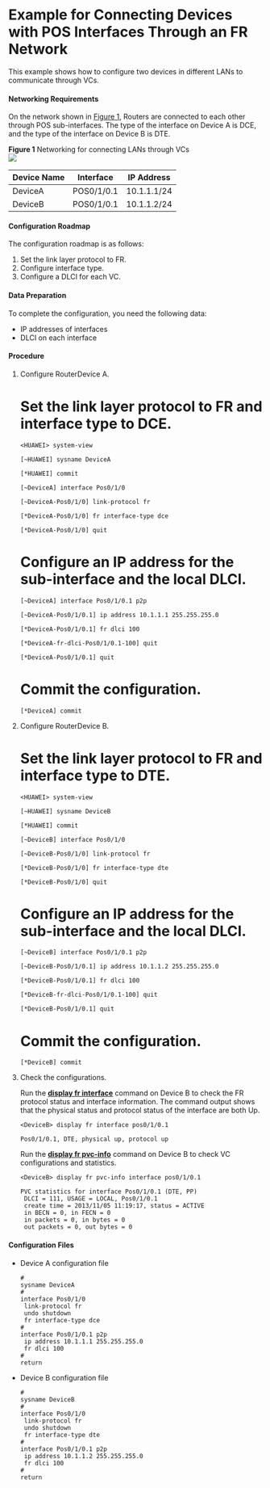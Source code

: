 Example for Connecting Devices with POS Interfaces Through an FR Network
========================================================================

This example shows how to configure two devices in different LANs to communicate through VCs.

#### Networking Requirements

On the network shown in [Figure 1](#EN-US_TASK_0172364035__en-us_task_0172364119_fig_dc_vrp_fr_cfg_001001), Routers are connected to each other through POS sub-interfaces. The type of the interface on Device A is DCE, and the type of the interface on Device B is DTE.

**Figure 1** Networking for connecting LANs through VCs  
![](images/fig_dc_vrp_fr_cfg_001001.png)  

| Device Name | Interface | IP Address |
| --- | --- | --- |
| DeviceA | POS0/1/0.1 | 10.1.1.1/24 |
| DeviceB | POS0/1/0.1 | 10.1.1.2/24 |



#### Configuration Roadmap

The configuration roadmap is as follows:

1. Set the link layer protocol to FR.
2. Configure interface type.
3. Configure a DLCI for each VC.

#### Data Preparation

To complete the configuration, you need the following data:

* IP addresses of interfaces
* DLCI on each interface

#### Procedure

1. Configure RouterDevice A.
   
   
   
   # Set the link layer protocol to FR and interface type to DCE.
   
   ```
   <HUAWEI> system-view
   ```
   ```
   [~HUAWEI] sysname DeviceA
   ```
   ```
   [*HUAWEI] commit
   ```
   ```
   [~DeviceA] interface Pos0/1/0
   ```
   ```
   [~DeviceA-Pos0/1/0] link-protocol fr
   ```
   ```
   [*DeviceA-Pos0/1/0] fr interface-type dce
   ```
   ```
   [*DeviceA-Pos0/1/0] quit
   ```
   
   # Configure an IP address for the sub-interface and the local DLCI.
   
   ```
   [~DeviceA] interface Pos0/1/0.1 p2p
   ```
   ```
   [~DeviceA-Pos0/1/0.1] ip address 10.1.1.1 255.255.255.0
   ```
   ```
   [*DeviceA-Pos0/1/0.1] fr dlci 100
   ```
   ```
   [*DeviceA-fr-dlci-Pos0/1/0.1-100] quit
   ```
   ```
   [*DeviceA-Pos0/1/0.1] quit
   ```
   
   # Commit the configuration.
   
   ```
   [*DeviceA] commit
   ```
2. Configure RouterDevice B.
   
   
   
   # Set the link layer protocol to FR and interface type to DTE.
   
   ```
   <HUAWEI> system-view
   ```
   ```
   [~HUAWEI] sysname DeviceB
   ```
   ```
   [*HUAWEI] commit
   ```
   ```
   [~DeviceB] interface Pos0/1/0
   ```
   ```
   [~DeviceB-Pos0/1/0] link-protocol fr
   ```
   ```
   [*DeviceB-Pos0/1/0] fr interface-type dte
   ```
   ```
   [*DeviceB-Pos0/1/0] quit
   ```
   
   # Configure an IP address for the sub-interface and the local DLCI.
   
   ```
   [~DeviceB] interface Pos0/1/0.1 p2p
   ```
   ```
   [~DeviceB-Pos0/1/0.1] ip address 10.1.1.2 255.255.255.0
   ```
   ```
   [*DeviceB-Pos0/1/0.1] fr dlci 100
   ```
   ```
   [*DeviceB-fr-dlci-Pos0/1/0.1-100] quit
   ```
   ```
   [*DeviceB-Pos0/1/0.1] quit
   ```
   
   # Commit the configuration.
   
   ```
   [*DeviceB] commit
   ```
3. Check the configurations.
   
   
   
   Run the [**display fr interface**](cmdqueryname=display+fr+interface) command on Device B to check the FR protocol status and interface information. The command output shows that the physical status and protocol status of the interface are both Up.
   
   ```
   <DeviceB> display fr interface pos0/1/0.1
   ```
   ```
   Pos0/1/0.1, DTE, physical up, protocol up
   ```
   
   Run the [**display fr pvc-info**](cmdqueryname=display+fr+pvc-info) command on Device B to check VC configurations and statistics.
   
   ```
   <DeviceB> display fr pvc-info interface pos0/1/0.1
   ```
   ```
   PVC statistics for interface Pos0/1/0.1 (DTE, PP)
    DLCI = 111, USAGE = LOCAL, Pos0/1/0.1
    create time = 2013/11/05 11:19:17, status = ACTIVE
    in BECN = 0, in FECN = 0
    in packets = 0, in bytes = 0
    out packets = 0, out bytes = 0
   
   ```

#### Configuration Files

* Device A configuration file
  
  ```
  #
  sysname DeviceA
  #
  interface Pos0/1/0
   link-protocol fr
   undo shutdown       
   fr interface-type dce
  #               
  interface Pos0/1/0.1 p2p
   ip address 10.1.1.1 255.255.255.0
   fr dlci 100    
  #
  return
  
  ```
* Device B configuration file
  
  ```
  #
  sysname DeviceB
  #
  interface Pos0/1/0
   link-protocol fr
   undo shutdown
   fr interface-type dte       
  #               
  interface Pos0/1/0.1 p2p
   ip address 10.1.1.2 255.255.255.0
   fr dlci 100    
  #
  return
  
  ```